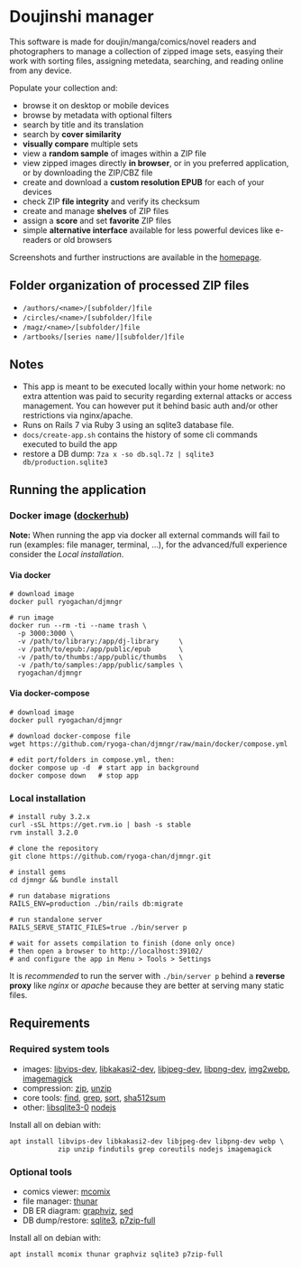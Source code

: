 # Doujinshi manager

This software is made for doujin/manga/comics/novel readers and photographers to
manage a collection of zipped image sets, easying their work with sorting
files, assigning metedata, searching, and reading online from any device.

Populate your collection and:

* browse it on desktop or mobile devices
* browse by metadata with optional filters
* search by title and its translation
* search by **cover similarity**
* **visually compare** multiple sets
* view a **random sample** of images within a ZIP file
* view zipped images directly **in browser**, or in you preferred application,
  or by downloading the ZIP/CBZ file
* create and download a **custom resolution EPUB** for each of your devices
* check ZIP **file integrity** and verify its checksum
* create and manage **shelves** of ZIP files
* assign a **score** and set **favorite** ZIP files
* simple **alternative interface** available for less powerful devices like
  e-readers or old browsers

Screenshots and further instructions are available in the
[homepage](https://ryoga-chan.github.io/djmngr-hp/).

## Folder organization of processed ZIP files

- `/authors/<name>/[subfolder/]file`
- `/circles/<name>/[subfolder/]file`
- `/magz/<name>/[subfolder/]file`
- `/artbooks/[series name/][subfolder/]file`

## Notes

- This app is meant to be executed locally within your home network: no extra attention
  was paid to security regarding external attacks or access management.
  You can however put it behind basic auth and/or other restrictions via nginx/apache.
- Runs on Rails 7 via Ruby 3 using an sqlite3 database file.
- `docs/create-app.sh` contains the history of some cli commands executed to build the app
- restore a DB dump: `7za x -so db.sql.7z | sqlite3 db/production.sqlite3`

## Running the application

### Docker image ([dockerhub](https://hub.docker.com/r/ryogachan/djmngr))

**Note:** When running the app via docker all external commands will fail to run
(examples: file manager, terminal, ...), for the advanced/full experience consider
the *Local installation*.

#### Via docker

~~~shell
# download image
docker pull ryogachan/djmngr

# run image
docker run --rm -ti --name trash \
  -p 3000:3000 \
  -v /path/to/library:/app/dj-library     \
  -v /path/to/epub:/app/public/epub       \
  -v /path/to/thumbs:/app/public/thumbs   \
  -v /path/to/samples:/app/public/samples \
  ryogachan/djmngr
~~~

#### Via docker-compose

~~~shell
# download image
docker pull ryogachan/djmngr

# download docker-compose file
wget https://github.com/ryoga-chan/djmngr/raw/main/docker/compose.yml

# edit port/folders in compose.yml, then:
docker compose up -d  # start app in background
docker compose down   # stop app
~~~

### Local installation

~~~shell
# install ruby 3.2.x
curl -sSL https://get.rvm.io | bash -s stable
rvm install 3.2.0

# clone the repository
git clone https://github.com/ryoga-chan/djmngr.git

# install gems
cd djmngr && bundle install

# run database migrations
RAILS_ENV=production ./bin/rails db:migrate

# run standalone server
RAILS_SERVE_STATIC_FILES=true ./bin/server p

# wait for assets compilation to finish (done only once)
# then open a browser to http://localhost:39102/
# and configure the app in Menu > Tools > Settings
~~~

It is *recommended* to run the server with `./bin/server p`
behind a **reverse proxy** like *nginx* or *apache* because they
are better at serving many static files.

## Requirements

### Required system tools

- images:
  [libvips-dev](https://packages.debian.org/stable/libvips-dev),
  [libkakasi2-dev](https://packages.debian.org/stable/libkakasi2-dev),
  [libjpeg-dev](https://packages.debian.org/stable/libjpeg-dev),
  [libpng-dev](https://packages.debian.org/stable/libpng-dev),
  [img2webp](https://packages.debian.org/stable/webp),
  [imagemagick](https://packages.debian.org/stable/imagemagick)
- compression:
  [zip](https://packages.debian.org/stable/zip),
  [unzip](https://packages.debian.org/stable/unzip)
- core tools:
  [find](https://packages.debian.org/stable/findutils),
  [grep](https://packages.debian.org/stable/grep),
  [sort](https://packages.debian.org/stable/coreutils),
  [sha512sum](https://packages.debian.org/stable/coreutils)
- other:
  [libsqlite3-0](https://packages.debian.org/stable/libsqlite3-0)
  [nodejs](https://packages.debian.org/stable/nodejs)

Install all on debian with:

~~~shell
apt install libvips-dev libkakasi2-dev libjpeg-dev libpng-dev webp \
            zip unzip findutils grep coreutils nodejs imagemagick
~~~

### Optional tools

- comics viewer: [mcomix](https://packages.debian.org/stable/mcomix)
- file manager: [thunar](https://packages.debian.org/stable/thunar)
- DB ER diagram: [graphviz](https://packages.debian.org/stable/graphviz), [sed](https://packages.debian.org/stable/sed)
- DB dump/restore:
  [sqlite3](https://packages.debian.org/stable/sqlite3),
  [p7zip-full](https://packages.debian.org/stable/p7zip-full)

Install all on debian with:

~~~shell
apt install mcomix thunar graphviz sqlite3 p7zip-full
~~~
